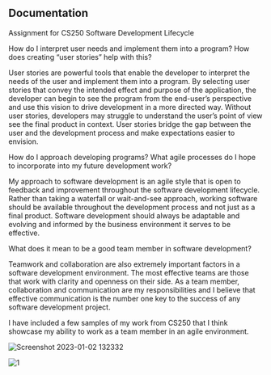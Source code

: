 ## Documentation

Assignment for CS250 Software Development Lifecycle

How do I interpret user needs and implement them into a program? How does creating “user stories” help with this?

User stories are powerful tools that enable the developer to interpret the needs of the user and implement them into a program. By selecting user stories that convey the intended effect and purpose of the application, the developer can begin to see the program from the end-user’s perspective and use this vision to drive development in a more directed way. Without user stories, developers may struggle to understand the user’s point of view see the final product in context. User stories bridge the gap between the user and the development process and make expectations easier to envision. 

How do I approach developing programs? What agile processes do I hope to incorporate into my future development work?

My approach to software development is an agile style that is open to feedback and improvement throughout the software development lifecycle. Rather than taking a waterfall or wait-and-see approach, working software should be available throughout the development process and not just as a final product. Software development should always be adaptable and evolving and informed by the business environment it serves to be effective.

What does it mean to be a good team member in software development?

Teamwork and collaboration are also extremely important factors in a software development environment. The most effective teams are those that work with clarity and openness on their side. As a team member, collaboration and communication are my responsibilities and I believe that effective communication is the number one key to the success of any software development project.  

I have included a few samples of my work from CS250 that I think showcase my ability to work as a team member in an agile environment. 

![Screenshot 2023-01-02 132332](https://user-images.githubusercontent.com/110789514/210267496-5d0d71f1-affd-453e-9c33-3dc36b819bfd.png)

![1](https://user-images.githubusercontent.com/110789514/210267500-5ba28c48-e8bd-4379-af8e-914a80768113.png)
